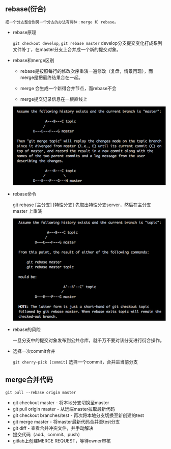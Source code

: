 ## rebase(衍合)

    把一个分支整合到另一个分支的办法有两种：merge 和 rebase。

 * rebase原理

    `git checkout develop`, `git rebase master` develop分支提交变化打成系列文件补丁，在master分支上合并成一个新的提交对象。   

 * rebase和merge区别

    - rebase是按照每行的修改次序重演一遍修改（复盘，情景再现），而merge是把最终结果合在一起。  

    - merge 会生成一个新得合并节点，而rebase不会

    - merge提交记录信息在一根直线上

    ![merge](./images/git-merge.png)

 * rebase命令

    git rebase [主分支] [特性分支]  先取出特性分支server，然后在主分支 master 上重演

    ![rebase](./images/git-rebase.png)

 * rebase的风险

    一旦分支中的提交对象发布到公共仓库，就千万不要对该分支进行衍合操作。

* 选择一次commit合并

    `git cherry-pick [commit]`  选择一个commit，合并进当前分支


## merge合并代码
  `git pull --rebase origin master`
  - git checkout master - 将本地分支切换至master
  - git pull origin master - 从远端master拉取最新代码
  - git checkout branches/test - 再次将本地分支切换至新创建的test
  - git merge master - 将master最新代码合并至test分支
  - git diff - 查看合并冲突文件，并手动解决
  - 提交代码（add、commit、push）
  - gitlab上创建MERGE REQUEST，等待owner审核
